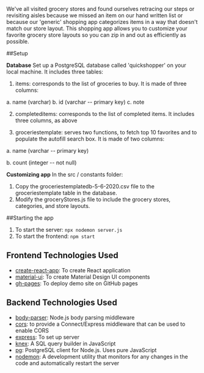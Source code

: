 We've all visited grocery stores and found ourselves retracing our steps or revisiting aisles because we missed an item on our hand written list or because our 'generic' shopping app categorizes items in a way that doesn't match our store layout. This shopping app allows you to customize your favorite grocery store layouts so you can zip in and out as efficiently as possible.

##Setup

**Database**
Set up a PostgreSQL database called 'quickshopper' on your local machine. It includes three tables:

1. items: corresponds to the list of groceries to buy. It is made of three columns:

  a. name (varchar)
  b. id (varchar -- primary key)
  c. note

2. completeditems: corresponds to the list of completed items. It includes three columns, as above

3. groceriestemplate: serves two functions, to fetch top 10 favorites and to populate the autofill search box. It is made of two columns:

  a. name (varchar -- primary key)

  b. count (integer -- not null)

**Customizing app**
In the src / constants folder:
1. Copy the groceriestemplatedb-5-6-2020.csv file to the groceriestemplate table in the database.
2. Modify the groceryStores.js file to include the grocery stores, categories, and store layouts.

##Starting the app

1. To start the server: 
`npx nodemon server.js`
2. To start the frontend:
`npm start`

## Frontend Technologies Used
* [create-react-app](https://create-react-app.dev/): To create React application
* [material-ui](https://material-ui.com/): To create Material Design UI components
* [gh-pages](https://www.npmjs.com/package/gh-pages): To deploy demo site on GitHub pages

## Backend Technologies Used 
* [body-parser](https://www.npmjs.com/package/body-parser): Node.js body parsing middleware
* [cors](https://www.npmjs.com/package/cors): to provide a Connect/Express middleware that can be used to enable CORS
* [express](https://www.npmjs.com/package/express): To set up server
* [knex](https://www.npmjs.com/package/knex): A SQL query builder in JavaScript
* [pg](https://www.npmjs.com/package/pg): PostgreSQL client for Node.js. Uses pure JavaScript
* [nodemon](https://www.npmjs.com/package/nodemon): A development utility that monitors for any changes in the code and automatically restart the server